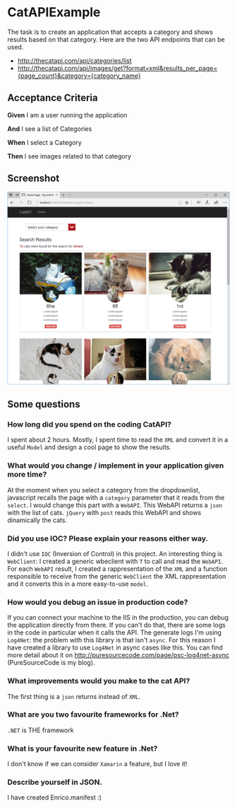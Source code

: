  # CatAPIExample
The task is to create an application that accepts a category and shows results based on that category.
Here are the two API endpoints that can be used.

- http://thecatapi.com/api/categories/list
- http://thecatapi.com/api/images/get?format=xml&results_per_page={page_count}&category={category_name}

## Acceptance Criteria
**Given** I am a user running the application

**And** I see a list of Categories

**When** I select a Category

**Then** I see images related to that category

## Screenshot
![CatAPI Screenshot](https://github.com/erossini/CatAPIExample/blob/master/Screenshot/CatAPIScreenshot.PNG)

## Some questions
### How long did you spend on the coding CatAPI?
I spent about 2 hours. Mostly, I spent time to read the `XML` and convert it in a useful `Model` and design a cool page to show the results.

### What would you change / implement in your application given more time?
At the moment when you select a category from the dropdownlist, javascript recalls the page with a `category` parameter that it reads from the `select`. I would change this part with a `WebAPI`. This WebAPI returns a `json` with the list of cats. `jQuery` with `post` reads this WebAPI and shows dinamically the cats.

### Did you use IOC? Please explain your reasons either way.
I didn't use `IOC` (Inversion of Control) in this project. An interesting thing is `WebClient`: I created a generic wbeclient with `T` to call and read the `WebAPI`. For each `WebAPI` result, I created a rappresentation of the `XML` and a function responsible to receive from the generic `WebClient` the XML rappresentation and it converts this in a more easy-to-use `model`.

### How would you debug an issue in production code?
If you can connect your machine to the IIS in the production, you can debug the application directly from there. If you can't do that, there are some logs in the code in particular when it calls the API. The generate logs I'm using `Log4Net`: the problem with this library is that isn't `async`. For this reason I have created a library to use `Log4Net` in async cases like this. You can find more detail about it on http://puresourcecode.com/page/psc-log4net-async (PureSourceCode is my blog).

### What improvements would you make to the cat API?
The first thing is a `json` returns instead of `XML`.

### What are you two favourite frameworks for .Net?
`.NET` is THE framework 

### What is your favourite new feature in .Net?
I don't know if we can consider `Xamarin` a feature, but I love it!

### Describe yourself in JSON.
I have created Enrico.manifest :)
